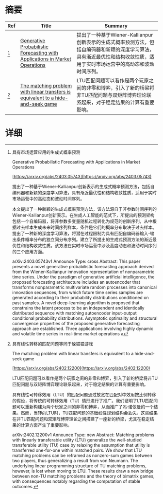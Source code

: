 # 摘要

| Ref | Title | Summary |
| --- | --- | --- |
| [^1] | [Generative Probabilistic Forecasting with Applications in Market Operations](https://arxiv.org/abs/2403.05743) | 提出了一种基于Wiener-Kallianpur创新表示的生成式概率预测方法，包括自编码器和新颖的深度学习算法，具有渐近最优性和结构收敛性质，适用于实时市场运营中的高动态和波动时间序列。 |
| [^2] | [The matching problem with linear transfers is equivalent to a hide-and-seek game](https://arxiv.org/abs/2402.12200) | LTU匹配问题可以看作是两个玩家之间的非零和博弈，引入了新的桥梁将非TU匹配问题与双矩阵博弈理论联系起来，对于稳定结果的计算有重要影响。 |

# 详细

[^1]: 具有市场运营应用的生成式概率预测

    Generative Probabilistic Forecasting with Applications in Market Operations

    [https://arxiv.org/abs/2403.05743](https://arxiv.org/abs/2403.05743)

    提出了一种基于Wiener-Kallianpur创新表示的生成式概率预测方法，包括自编码器和新颖的深度学习算法，具有渐近最优性和结构收敛性质，适用于实时市场运营中的高动态和波动时间序列。

    

    本文提出了一种新颖的生成式概率预测方法，该方法源自于非参数时间序列的Wiener-Kallianpur创新表示。在生成人工智能的范式下，所提出的预测架构包括一个自编码器，将非参数多变量随机过程转化为规范的创新序列，从中根据过去样本生成未来时间序列样本，条件是它们的概率分布取决于过去样本。提出了一种新的深度学习算法，将潜在过程限制为具有匹配自编码器输入-输出条件概率分布的独立同分布序列。建立了所提出的生成式预测方法的渐近最优性和结构收敛性质。该方法在实时市场运营中涉及高度动态和波动时间序列的三个应用方面。

    arXiv:2403.05743v1 Announce Type: cross  Abstract: This paper presents a novel generative probabilistic forecasting approach derived from the Wiener-Kallianpur innovation representation of nonparametric time series. Under the paradigm of generative artificial intelligence, the proposed forecasting architecture includes an autoencoder that transforms nonparametric multivariate random processes into canonical innovation sequences, from which future time series samples are generated according to their probability distributions conditioned on past samples. A novel deep-learning algorithm is proposed that constrains the latent process to be an independent and identically distributed sequence with matching autoencoder input-output conditional probability distributions. Asymptotic optimality and structural convergence properties of the proposed generative forecasting approach are established. Three applications involving highly dynamic and volatile time series in real-time market operations a
    
[^2]: 具有线性转移的匹配问题等同于躲猫猫游戏

    The matching problem with linear transfers is equivalent to a hide-and-seek game

    [https://arxiv.org/abs/2402.12200](https://arxiv.org/abs/2402.12200)

    LTU匹配问题可以看作是两个玩家之间的非零和博弈，引入了新的桥梁将非TU匹配问题与双矩阵博弈理论联系起来，对于稳定结果的计算有重要影响。

    

    具有线性可转移效用（LTU）的匹配问题通过放宽在匹配对中效用按比例转移的假设，将传统的可转移效用（TU）情形进行了推广。我们证明了LTU匹配问题可以重新构建为两个玩家之间的非零和博弈，从而推广了冯·诺依曼的一个结果。然而，当转向LTU时，TU匹配问题的基础线性规划结构会丢失。这些结果在非TU匹配问题和双矩阵博弈理论之间搭建了一座新的桥梁，尤其在稳定结果的计算方面产生了重要影响。

    arXiv:2402.12200v1 Announce Type: new  Abstract: Matching problems with linearly transferable utility (LTU) generalize the well-studied transferable utility (TU) case by relaxing the assumption that utility is transferred one-for-one within matched pairs. We show that LTU matching problems can be reframed as nonzero-sum games between two players, thus generalizing a result from von Neumann. The underlying linear programming structure of TU matching problems, however, is lost when moving to LTU. These results draw a new bridge between non-TU matching problems and the theory of bimatrix games, with consequences notably regarding the computation of stable outcomes.
    

